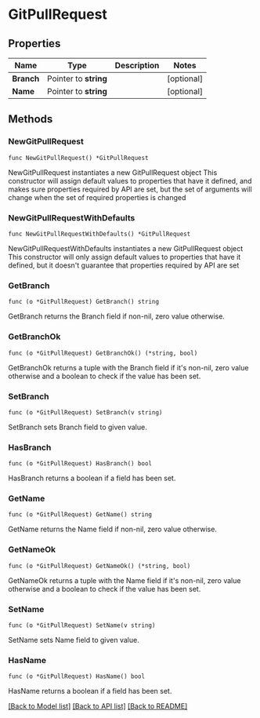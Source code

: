 # GitPullRequest

## Properties

Name | Type | Description | Notes
------------ | ------------- | ------------- | -------------
**Branch** | Pointer to **string** |  | [optional] 
**Name** | Pointer to **string** |  | [optional] 

## Methods

### NewGitPullRequest

`func NewGitPullRequest() *GitPullRequest`

NewGitPullRequest instantiates a new GitPullRequest object
This constructor will assign default values to properties that have it defined,
and makes sure properties required by API are set, but the set of arguments
will change when the set of required properties is changed

### NewGitPullRequestWithDefaults

`func NewGitPullRequestWithDefaults() *GitPullRequest`

NewGitPullRequestWithDefaults instantiates a new GitPullRequest object
This constructor will only assign default values to properties that have it defined,
but it doesn't guarantee that properties required by API are set

### GetBranch

`func (o *GitPullRequest) GetBranch() string`

GetBranch returns the Branch field if non-nil, zero value otherwise.

### GetBranchOk

`func (o *GitPullRequest) GetBranchOk() (*string, bool)`

GetBranchOk returns a tuple with the Branch field if it's non-nil, zero value otherwise
and a boolean to check if the value has been set.

### SetBranch

`func (o *GitPullRequest) SetBranch(v string)`

SetBranch sets Branch field to given value.

### HasBranch

`func (o *GitPullRequest) HasBranch() bool`

HasBranch returns a boolean if a field has been set.

### GetName

`func (o *GitPullRequest) GetName() string`

GetName returns the Name field if non-nil, zero value otherwise.

### GetNameOk

`func (o *GitPullRequest) GetNameOk() (*string, bool)`

GetNameOk returns a tuple with the Name field if it's non-nil, zero value otherwise
and a boolean to check if the value has been set.

### SetName

`func (o *GitPullRequest) SetName(v string)`

SetName sets Name field to given value.

### HasName

`func (o *GitPullRequest) HasName() bool`

HasName returns a boolean if a field has been set.


[[Back to Model list]](../README.md#documentation-for-models) [[Back to API list]](../README.md#documentation-for-api-endpoints) [[Back to README]](../README.md)


